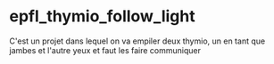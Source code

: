# epfl_thymio_follow_light
C'est un projet dans lequel on va empiler deux thymio, un en tant que jambes et l'autre yeux et faut les faire communiquer
